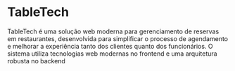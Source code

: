 # TableTech
TableTech é uma solução web moderna para gerenciamento de reservas em restaurantes, desenvolvida para simplificar o processo de agendamento e melhorar a experiência tanto dos clientes quanto dos funcionários. O sistema utiliza tecnologias web modernas no frontend e uma arquitetura robusta no backend
